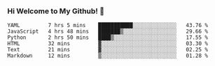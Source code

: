 ### Hi Welcome to My Github!  👋


<!--START_SECTION:waka-->

```text
YAML         7 hrs 5 mins    ███████████░░░░░░░░░░░░░░   43.76 %
JavaScript   4 hrs 48 mins   ███████▒░░░░░░░░░░░░░░░░░   29.66 %
Python       2 hrs 50 mins   ████▒░░░░░░░░░░░░░░░░░░░░   17.55 %
HTML         32 mins         ▓░░░░░░░░░░░░░░░░░░░░░░░░   03.30 %
Text         21 mins         ▓░░░░░░░░░░░░░░░░░░░░░░░░   02.25 %
Markdown     12 mins         ▒░░░░░░░░░░░░░░░░░░░░░░░░   01.28 %
```

<!--END_SECTION:waka-->


<!--
**littlestone111/littlestone111** is a ✨ _special_ ✨ repository because its `README.md` (this file) appears on your GitHub profile.


Here are some ideas to get you started:

- 🔭 I’m currently working on ...
- 🌱 I’m currently learning ...
- 👯 I’m looking to collaborate on ...
- 🤔 I’m looking for help with ...
- 💬 Ask me about ...
- 📫 How to reach me: ...
- 😄 Pronouns: ...
- ⚡ Fun fact: ...
-->
